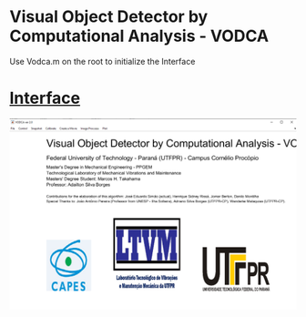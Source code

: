 # Visual Object Detector by Computational Analysis - VODCA
Use Vodca.m on the root to initialize the Interface
<h1><a href="https://github.com/mhtakahama/VODCA/blob/main/Interface.png">Interface</a></h1> 
  <a href="https://github.com/mhtakahama/VODCA/blob/main/Interface.png">
    <img src="https://github.com/mhtakahama/VODCA/blob/main/Interface.png" alt="Figure 5" width="805">
  </a>
